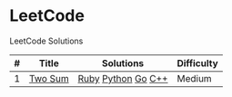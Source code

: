 LeetCode
========

LeetCode Solutions

| # | Title | Solutions | Difficulty |
|---| ----- | --------- | ---------- |
|1|[Two Sum](https://oj.leetcode.com/problems/two-sum/)|[Ruby](ruby/two_sum/solution.rb) [Python](python/two_sum/solution.py) [Go](go/two_sum/main.go) [C++](cpp/twoSum/twoSum.cpp)|Medium|
